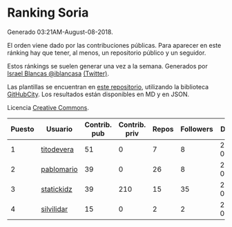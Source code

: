 # Ranking Soria

Generado 03:21AM-August-08-2018.

El orden viene dado por las contribuciones públicas. Para aparecer en este ránking hay que tener, al menos, un repositorio público y un seguidor.

Estos ránkings se suelen generar una vez a la semana. Generados por [Israel Blancas @iblancasa](https://github.com/iblancasa/) [(Twitter)](https://twitter.com/iblancasa).

Las plantillas se encuentran en [este repositorio](https://github.com/iblancasa/GH-Spanish-Ranking), utilizando la biblioteca [GitHubCity](https://github.com/iblancasa/GitHubCity). Los resultados están disponibles en MD y en JSON.

Licencia [Creative Commons](https://creativecommons.org/licenses/by/4.0/).

| Puesto   |  Usuario  | Contrib. pub | Contrib. priv |Repos| Followers | Desde |  Avatar  |
|----------|-----------|--------------|---------------|-----|-----------|-------|----------|
|1|[titodevera](https://github.com/titodevera)|51|0|7|8|2015-03-19|![titodevera]()|
|2|[pablomario](https://github.com/pablomario)|39|0|26|8|2013-05-18|![pablomario]()|
|3|[statickidz](https://github.com/statickidz)|39|210|15|35|2014-06-14|![statickidz]()|
|4|[silvilidar](https://github.com/silvilidar)|15|0|2|2|2016-03-18|![silvilidar]()|
